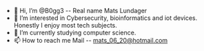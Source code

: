 - 👋 Hi, I’m @B0gg3 -- Real name Mats Lundager
- 👀 I’m interested in Cybersecurity, bioinformatics and iot devices. Honestly I enjoy most tech subjects.
- 🌱 I’m currently studying computer science.
- 📫 How to reach me Mail -- mats_06_20@hotmail.com

<!---
B0gg3/B0gg3 is a ✨ special ✨ repository because its `README.md` (this file) appears on your GitHub profile.
You can click the Preview link to take a look at your changes.
--->

